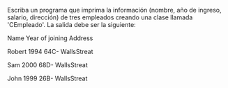 Escriba un programa que imprima la información (nombre, año de ingreso, salario, dirección) de tres empleados creando una clase llamada 'CEmpleado'. La salida debe ser la siguiente:

Name        Year of joining        Address

Robert        1994        64C- WallsStreat

Sam        2000        68D- WallsStreat

John        1999        26B- WallsStreat
